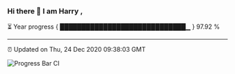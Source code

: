 ### Hi there 👋 I am Harry , 

⏳ Year progress { █████████████████████████████▁ } 97.92 %

---

⏰ Updated on Thu, 24 Dec 2020 09:38:03 GMT

![Progress Bar CI](https://github.com/duykhang68/duykhang68/workflows/Progress%20Bar%20CI/badge.svg)
